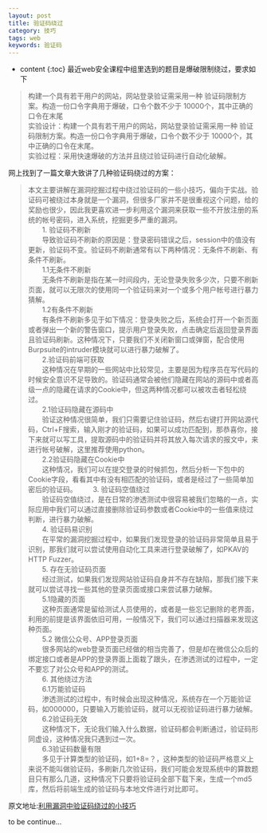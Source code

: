 ```yaml
---
layout: post
title: 验证码绕过
category: 技巧
tags: web
keywords: 验证码
---
```


* content
{:toc}
最近web安全课程中组里选到的题目是爆破限制绕过，要求如下

>构建一个具有若干用户的网站，网站登录验证需采用一种
验证码限制方案。构造一份口令字典用于爆破，口令个数不少于
10000个，其中正确的口令在末尾  
实验设计：构建一个具有若干用户的网站，网站登录验证需采用一种
验证码限制方案。构造一份口令字典用于爆破，口令个数不少于
10000个，其中正确的口令在末尾。  
实验过程：采用快速爆破的方法并且绕过验证码进行自动化破解。

网上找到了一篇文章大致讲了几种验证码绕过的方案：
>本文主要讲解在漏洞挖掘过程中绕过验证码的一些小技巧，偏向于实战。验证码可被绕过本身就是一个漏洞，但很多厂家并不是很重视这个问题，给的奖励也很少，因此我更喜欢进一步利用这个漏洞来获取一些不开放注册的系统的帐号密码，进入系统，挖掘更多严重的漏洞。  
　　1. 验证码不刷新  
　　导致验证码不刷新的原因是：登录密码错误之后，session中的值没有更新，验证码不变。验证码不刷新通常有以下两种情况：无条件不刷新、有条件不刷新。  
　　1.1无条件不刷新  
　　无条件不刷新是指在某一时间段内，无论登录失败多少次，只要不刷新页面，就可以无限次的使用同一个验证码来对一个或多个用户帐号进行暴力猜解。  
　　1.2有条件不刷新  
　　有条件不刷新多见于如下情况：登录失败之后，系统会打开一个新页面或者弹出一个新的警告窗口，提示用户登录失败，点击确定后返回登录界面且验证码刷新。这种情况下，只要我们不关闭新窗口或弹窗，配合使用Burpsuite的intruder模块就可以进行暴力破解了。  
　　2.验证码前端可获取  
　　这种情况在早期的一些网站中比较常见，主要是因为程序员在写代码的时候安全意识不足导致的。验证码通常会被他们隐藏在网站的源码中或者高级一点的隐藏在请求的Cookie中，但这两种情况都可以被攻击者轻松绕过。  
　　2.1验证码隐藏在源码中  
　　验证这种情况很简单，我们只需要记住验证码，然后右键打开网站源代码，Ctrl+F搜索，输入刚才的验证码，如果可以成功匹配到，那恭喜你，接下来就可以写工具，提取源码中的验证码并将其放入每次请求的报文中，来进行帐号破解，这里推荐使用python。  
　　2.2验证码隐藏在Cookie中  
　　这种情况，我们可以在提交登录的时候抓包，然后分析一下包中的Cookie字段，看看其中有没有相匹配的验证码，或者是经过了一些简单加密后的验证码。
　　3. 验证码空值绕过  
　　验证码空值绕过，是在日常的渗透测试中很容易被我们忽略的一点，实际应用中我们可以通过直接删除验证码参数或者Cookie中的一些值来绕过判断，进行暴力破解。  
　　4. 验证码易识别  
　　在平常的漏洞挖掘过程中，如果我们发现登录的验证码非常简单且易于识别，那我们就可以尝试使用自动化工具来进行登录破解了，如PKAV的HTTP Fuzzer。  
　　5. 存在无验证码页面  
　　经过测试，如果我们发现网站验证码自身并不存在缺陷，那我们接下来就可以尝试寻找一些其他的登录页面或接口来尝试暴力破解。  
　　5.1隐藏的页面  
　　这种页面通常是留给测试人员使用的，或者是一些忘记删除的老界面，利用的前提是该界面依旧可用，一般情况下，我们可以通过扫描器来发现这种页面。  
　　5.2 微信公众号、APP登录页面  
　　很多网站的web登录页面已经做的相当完善了，但是却在微信公众后的绑定接口或者是APP的登录界面上面栽了跟头，在渗透测试的过程中，一定不要忘了对公众号和APP的测试。  
　　6. 其他绕过方法  
　　6.1万能验证码  
　　渗透测试的过程中，有时候会出现这种情况，系统存在一个万能验证码，如000000，只要输入万能验证码，就可以无视验证码进行暴力破解。  
　　6.2验证码无效  
　　这种情况下，无论我们输入什么数据，验证码都会判断通过，验证码形同虚设，这种情况我只遇到过一次。   
　　6.3验证码数量有限   
　　多见于计算类型的验证码，如1+8=？，这种类型的验证码严格意义上来说不能叫做验证码，多刷新几次验证码，我们可能会发现系统中的算数题目只有那么几道，这种情况下只要将验证码全部下载下来，生成一个md5库，然后将前端生成的验证码与本地文件进行对比即可。  


原文地址:[利用漏洞中验证码绕过的小技巧](http://www.51testing.com/html/34/n-3723034.html)


to be continue...
